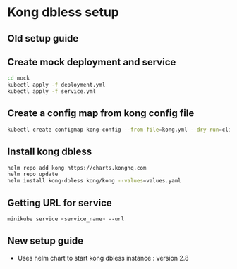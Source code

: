 # Kong dbless setup

## Old setup guide

## Create mock deployment and service

```bash
cd mock
kubectl apply -f deployment.yml
kubectl apply -f service.yml
```

## Create a config map from kong config file

```bash
kubectl create configmap kong-config --from-file=kong.yml --dry-run=client -o yaml | kubectl apply -f -
```

## Install kong dbless

```bash
helm repo add kong https://charts.konghq.com
helm repo update
helm install kong-dbless kong/kong --values=values.yaml
```

## Getting URL for service

```bash
minikube service <service_name> --url
```

## New setup guide

- Uses helm chart to start kong dbless instance : version 2.8
